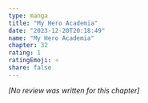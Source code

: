 ```yaml
---
type: manga
title: "My Hero Academia"
date: "2023-12-20T20:18:49"
name: "My Hero Academia"
chapter: 32
rating: 1
ratingEmoji: ⭐️
share: false
---
```


_[No review was written for this chapter]_
